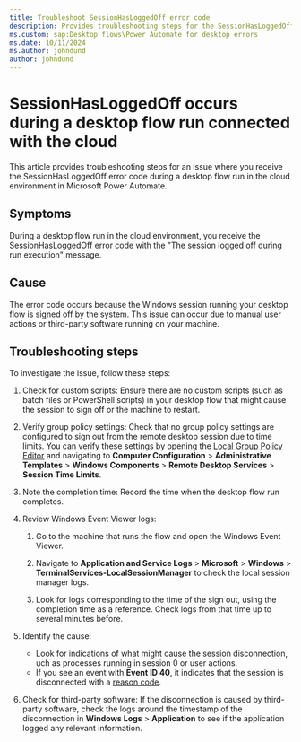 ```yaml
---
title: Troubleshoot SessionHasLoggedOff error code
description: Provides troubleshooting steps for the SessionHasLoggedOff error code that occurs during a desktop flow run in Microsoft Power Automate.
ms.custom: sap:Desktop flows\Power Automate for desktop errors
ms.date: 10/11/2024
ms.author: johndund 
author: johndund
---
```

# SessionHasLoggedOff occurs during a desktop flow run connected with the cloud

This article provides troubleshooting steps for an issue where you receive the SessionHasLoggedOff error code during a desktop flow run in the cloud environment in Microsoft Power Automate.

## Symptoms

During a desktop flow run in the cloud environment, you receive the SessionHasLoggedOff error code with the "The session logged off during run execution" message.

## Cause

The error code occurs because the Windows session running your desktop flow is signed off by the system. This issue can occur due to manual user actions or third-party software running on your machine.

## Troubleshooting steps

To investigate the issue, follow these steps:

1. Check for custom scripts: Ensure there are no custom scripts (such as batch files or PowerShell scripts) in your desktop flow that might cause the session to sign off or the machine to restart.

1. Verify group policy settings: Check that no group policy settings are configured to sign out from the remote desktop session due to time limits. You can verify these settings by opening the [Local Group Policy Editor](/previous-versions/windows/it-pro/windows-server-2012-R2-and-2012/dn789185(v=ws.11)) and navigating to **Computer Configuration** > **Administrative Templates** > **Windows Components** > **Remote Desktop Services** > **Session Time Limits**.

1. Note the completion time: Record the time when the desktop flow run completes.

1. Review Windows Event Viewer logs:

   1. Go to the machine that runs the flow and open the Windows Event Viewer.

   1. Navigate to **Application and Service Logs** > **Microsoft** > **Windows** > **TerminalServices-LocalSessionManager** to check the local session manager logs.

   1. Look for logs corresponding to the time of the sign out, using the completion time as a reference. Check logs from that time up to several minutes before.

1. Identify the cause:

   - Look for indications of what might cause the session disconnection, uch as processes running in session 0 or user actions.
   - If you see an event with **Event ID 40**, it indicates that the session is disconnected with a [reason code](/windows/win32/termserv/extendeddisconnectreasoncode).

1. Check for third-party software: If the disconnection is caused by third-party software, check the logs around the timestamp of the disconnection in **Windows Logs** > **Application** to see if the application logged any relevant information.

